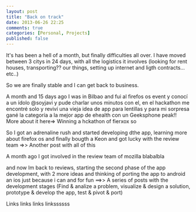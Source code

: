 ```yaml
---
layout: post
title: "Back on track"
date: 2013-06-26 22:25
comments: true
categories: [Personal, Projects]
published: false
---
```


It's has been a hell of a month, but finally difficulties all over. I have moved between 3 citys in 24 days, with all the logistics it involves (looking for rent houses, transporting?? our things, setting up internet and ligth contracts... etc..)

So we are finally stable and I can get back to business.

A month and 15 days ago I was in Bilbao and fui al firefos os event y conocí a un ídolo @soyjavi y pude charlar unos minutos con el, en el hackathon me encontré solo y reviví una vieja idea de app para lentillas y para mi sorpresa gané la categoría a la mejor app de ehealth con un Geeksphone peak!! More about it here=> Winning a hckathon of fierxox so

So I got an adrenaline rush and started developing dthe app, learning more about firefox os and finally bougth a Keon and got lucky with the review team
=>> Another post with all of this

A month ago I got involved in the review team of mozilla blabalbla

and now Im back to reviews, starting the second phase of the app development, with 2 more ideas and thinking of porting the app to android an ios just because i can and for fun
==>> A series of posts with the development stages (Find & analize a problem, visualize & design a solution, prototype & develop the app, test & pivot & port)

Links links links linkssssss